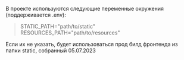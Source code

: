 В проекте используются следующие переменные окружения (поддерживается .env):

> STATIC_PATH="path/to/static"
> RESOURCES_PATH="path/to/resources"

Если их не указать, будет использоваться прод билд фронтенда из папки static, собранный 05.07.2023
